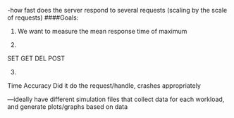 -how fast does the server respond to several requests (scaling by the scale of requests)
####Goals:	
1. We want to measure the mean response time of maximum 


2.
SET
GET
DEL
POST

3. 
Time
Accuracy
Did it do the request/handle, crashes appropriately


—ideally have different simulation files that collect data for each workload, and generate plots/graphs based on data
